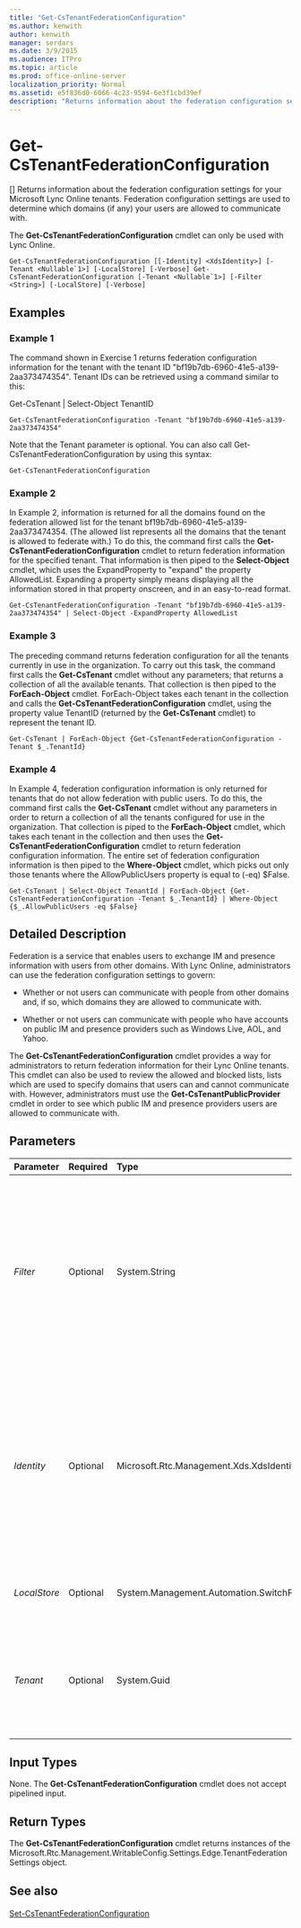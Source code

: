 ```yaml
---
title: "Get-CsTenantFederationConfiguration"
ms.author: kenwith
author: kenwith
manager: serdars
ms.date: 3/9/2015
ms.audience: ITPro
ms.topic: article
ms.prod: office-online-server
localization_priority: Normal
ms.assetid: e5f836d0-6066-4c23-9594-6e3f1cbd39ef
description: "Returns information about the federation configuration settings for your Microsoft Lync Online tenants. Federation configuration settings are used to determine which domains (if any) your users are allowed to communicate with."
---
```


# Get-CsTenantFederationConfiguration
[]
Returns information about the federation configuration settings for your Microsoft Lync Online tenants. Federation configuration settings are used to determine which domains (if any) your users are allowed to communicate with. 
  
The **Get-CsTenantFederationConfiguration** cmdlet can only be used with Lync Online.
  
```
Get-CsTenantFederationConfiguration [[-Identity] <XdsIdentity>] [-Tenant <Nullable`1>] [-LocalStore] [-Verbose] Get-CsTenantFederationConfiguration [-Tenant <Nullable`1>] [-Filter <String>] [-LocalStore] [-Verbose]
```

## Examples
<a name="Examples"> </a>

### Example 1

The command shown in Exercise 1 returns federation configuration information for the tenant with the tenant ID "bf19b7db-6960-41e5-a139-2aa373474354". Tenant IDs can be retrieved using a command similar to this:
  
Get-CsTenant | Select-Object TenantID
  
```
Get-CsTenantFederationConfiguration -Tenant "bf19b7db-6960-41e5-a139-2aa373474354"
```

Note that the Tenant parameter is optional. You can also call Get-CsTenantFederationConfiguration by using this syntax:
  
```
Get-CsTenantFederationConfiguration
```

### Example 2

In Example 2, information is returned for all the domains found on the federation allowed list for the tenant bf19b7db-6960-41e5-a139-2aa373474354. (The allowed list represents all the domains that the tenant is allowed to federate with.) To do this, the command first calls the **Get-CsTenantFederationConfiguration** cmdlet to return federation information for the specified tenant. That information is then piped to the **Select-Object** cmdlet, which uses the ExpandProperty to "expand" the property AllowedList. Expanding a property simply means displaying all the information stored in that property onscreen, and in an easy-to-read format.
  
```
Get-CsTenantFederationConfiguration -Tenant "bf19b7db-6960-41e5-a139-2aa373474354" | Select-Object -ExpandProperty AllowedList
```

### Example 3

The preceding command returns federation configuration for all the tenants currently in use in the organization. To carry out this task, the command first calls the **Get-CsTenant** cmdlet without any parameters; that returns a collection of all the available tenants. That collection is then piped to the **ForEach-Object** cmdlet. ForEach-Object takes each tenant in the collection and calls the **Get-CsTenantFederationConfiguration** cmdlet, using the property value TenantID (returned by the **Get-CsTenant** cmdlet) to represent the tenant ID.
  
```
Get-CsTenant | ForEach-Object {Get-CsTenantFederationConfiguration -Tenant $_.TenantId}
```

### Example 4

In Example 4, federation configuration information is only returned for tenants that do not allow federation with public users. To do this, the command first calls the **Get-CsTenant** cmdlet without any parameters in order to return a collection of all the tenants configured for use in the organization. That collection is piped to the **ForEach-Object** cmdlet, which takes each tenant in the collection and then uses the **Get-CsTenantFederationConfiguration** cmdlet to return federation configuration information. The entire set of federation configuration information is then piped to the **Where-Object** cmdlet, which picks out only those tenants where the AllowPublicUsers property is equal to (-eq) $False.
  
```
Get-CsTenant | Select-Object TenantId | ForEach-Object {Get-CsTenantFederationConfiguration -Tenant $_.TenantId} | Where-Object {$_.AllowPublicUsers -eq $False}
```

## Detailed Description
<a name="DetailedDescription"> </a>

Federation is a service that enables users to exchange IM and presence information with users from other domains. With Lync Online, administrators can use the federation configuration settings to govern:
  
- Whether or not users can communicate with people from other domains and, if so, which domains they are allowed to communicate with.
    
- Whether or not users can communicate with people who have accounts on public IM and presence providers such as Windows Live, AOL, and Yahoo.
    
The **Get-CsTenantFederationConfiguration** cmdlet provides a way for administrators to return federation information for their Lync Online tenants. This cmdlet can also be used to review the allowed and blocked lists, lists which are used to specify domains that users can and cannot communicate with. However, administrators must use the **Get-CsTenantPublicProvider** cmdlet in order to see which public IM and presence providers users are allowed to communicate with.
  
## Parameters
<a name="DetailedDescription"> </a>

|**Parameter**|**Required**|**Type**|**Description**|
|:-----|:-----|:-----|:-----|
| _Filter_ <br/> |Optional  <br/> |System.String  <br/> |Enables you to use wildcard characters in order to return a collection of tenant federation configuration settings. Because each tenant is limited to a single, global collection of federation configuration settings there is no need to use the Filter parameter. However, this is valid syntax for the **Get-CsTenantFederationConfiguration** cmdlet: <br/> Get-CsTenantFederationConfiguration -Tenant "bf19b7db-6960-41e5-a139-2aa373474354" -Filter "g\*"  <br/> |
| _Identity_ <br/> |Optional  <br/> |Microsoft.Rtc.Management.Xds.XdsIdentity  <br/> |Specifies the collection of tenant federation configuration settings to be returned. Because each tenant is limited to a single, global collection of federation settings there is no need include this parameter when calling the **Get-CsTenantFederationConfiguration** cmdlet. If you do choose to use the Identity parameter you must also include the Tenant parameter. For example: <br/> Get-CsTenantFederationConfiguration -Tenant "bf19b7db-6960-41e5-a139-2aa373474354" -Identity "global"  <br/> |
| _LocalStore_ <br/> |Optional  <br/> |System.Management.Automation.SwitchParameter  <br/> |Retrieves the tenant federation configuration data from the local replica of the Central Management store, rather than the Central Management store itself.  <br/> |
| _Tenant_ <br/> |Optional  <br/> |System.Guid  <br/> |Globally unique identifier (GUID) of the tenant account whose federation settings are being returned. For example:  <br/> -Tenant "38aad667-af54-4397-aaa7-e94c79ec2308"  <br/> You can return the tenant ID for each of your tenants by running this command:  <br/> Get-CsTenant | Select-Object DisplayName, TenantID  <br/> If you are using a remote session of Windows PowerShell and are connected only to Lync Online you do not have to include the Tenant parameter. Instead, the tenant ID will automatically be filled in for you based on your connection information. The Tenant parameter is primarily for use in a hybrid deployment.  <br/> |
   
## Input Types
<a name="InputTypes"> </a>

None. The **Get-CsTenantFederationConfiguration** cmdlet does not accept pipelined input.
  
## Return Types
<a name="ReturnTypes"> </a>

The **Get-CsTenantFederationConfiguration** cmdlet returns instances of the Microsoft.Rtc.Management.WritableConfig.Settings.Edge.TenantFederationSettings object.
  
## See also
<a name="ReturnTypes"> </a>

#### 

[Set-CsTenantFederationConfiguration](set-cstenantfederationconfiguration.md)

